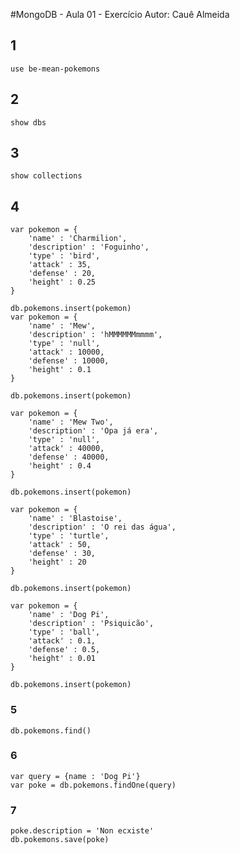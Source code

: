 #MongoDB - Aula 01 - Exercício
Autor: Cauê Almeida

## 1
`use be-mean-pokemons`

## 2
`show dbs`

## 3
`show collections`

## 4
```
var pokemon = {
    'name' : 'Charmilion',
    'description' : 'Foguinho',
    'type' : 'bird',
    'attack' : 35,
    'defense' : 20,
    'height' : 0.25
}

db.pokemons.insert(pokemon)
var pokemon = {
    'name' : 'Mew',
    'description' : 'hMMMMMMmmmm',
    'type' : 'null',
    'attack' : 10000,
    'defense' : 10000,
    'height' : 0.1
}

db.pokemons.insert(pokemon)

var pokemon = {
    'name' : 'Mew Two',
    'description' : 'Opa já era',
    'type' : 'null',
    'attack' : 40000,
    'defense' : 40000,
    'height' : 0.4
}

db.pokemons.insert(pokemon)

var pokemon = {
    'name' : 'Blastoise',
    'description' : 'O rei das água',
    'type' : 'turtle',
    'attack' : 50,
    'defense' : 30,
    'height' : 20
}

db.pokemons.insert(pokemon)

var pokemon = {
    'name' : 'Dog Pi',
    'description' : 'Psiquicão',
    'type' : 'ball',
    'attack' : 0.1,
    'defense' : 0.5,
    'height' : 0.01
}

db.pokemons.insert(pokemon)
```

### 5
`db.pokemons.find()`

### 6

```
var query = {name : 'Dog Pi'}
var poke = db.pokemons.findOne(query)
```

### 7

```
poke.description = 'Non ecxiste'
db.pokemons.save(poke)
```